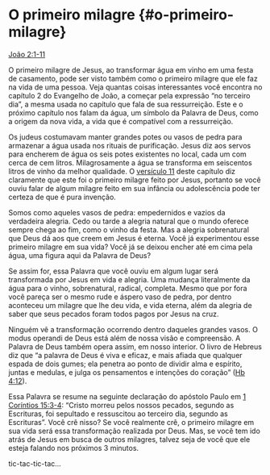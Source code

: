 # O primeiro milagre {#o-primeiro-milagre}

[João 2:1-11](http://bibliaonline.com.br/acf/jo/2/1-11)

O primeiro milagre de Jesus, ao transformar água em vinho em uma festa de casamento, pode ser visto também como o primeiro milagre que ele faz na vida de uma pessoa. Veja quantas coisas interessantes você encontra no capítulo 2 do Evangelho de João, a começar pela expressão “no terceiro dia”, a mesma usada no capítulo que fala de sua ressurreição. Este e o próximo capítulo nos falam da água, um símbolo da Palavra de Deus, como a origem da nova vida, a vida que é compatível com a ressurreição.

Os judeus costumavam manter grandes potes ou vasos de pedra para armazenar a água usada nos rituais de purificação. Jesus diz aos servos para encherem de água os seis potes existentes no local, cada um com cerca de cem litros. Milagrosamente a água se transforma em seiscentos litros de vinho da melhor qualidade. O [versículo 11](http://bibliaonline.com.br/acf/jo/2/11) deste capítulo diz claramente que este foi o primeiro milagre feito por Jesus, portanto se você ouviu falar de algum milagre feito em sua infância ou adolescência pode ter certeza de que é pura invenção.

Somos como aqueles vasos de pedra: empedernidos e vazios da verdadeira alegria. Cedo ou tarde a alegria natural que o mundo oferece sempre chega ao fim, como o vinho da festa. Mas a alegria sobrenatural que Deus dá aos que creem em Jesus é eterna. Você já experimentou esse primeiro milagre em sua vida? Você já se deixou encher até em cima pela água, uma figura aqui da Palavra de Deus?

Se assim for, essa Palavra que você ouviu em algum lugar será transformada por Jesus em vida e alegria. Uma mudança literalmente da água para o vinho, sobrenatural, radical, completa. Mesmo que por fora você pareça ser o mesmo rude e áspero vaso de pedra, por dentro aconteceu um milagre que lhe deu vida, e vida eterna, além da alegria de saber que seus pecados foram todos pagos por Jesus na cruz.

Ninguém vê a transformação ocorrendo dentro daqueles grandes vasos. O modus operandi de Deus está além de nossa visão e compreensão. A Palavra de Deus também opera assim, em nosso interior. O livro de Hebreus diz que “a palavra de Deus é viva e eficaz, e mais afiada que qualquer espada de dois gumes; ela penetra ao ponto de dividir alma e espírito, juntas e medulas, e julga os pensamentos e intenções do coração” ([Hb 4:12](http://bibliaonline.com.br/acf/hb/4/12)).

Essa Palavra se resume na seguinte declaração do apóstolo Paulo em [1 Coríntios 15:3-4](http://bibliaonline.com.br/acf/1co/15/3-4): “Cristo morreu pelos nossos pecados, segundo as Escrituras, foi sepultado e ressuscitou ao terceiro dia, segundo as Escrituras”. Você crê nisso? Se você realmente crê, o primeiro milagre em sua vida será essa transformação realizada por Deus. Mas, se você tem ido atrás de Jesus em busca de outros milagres, talvez seja de você que ele esteja falando nos próximos 3 minutos.

tic-tac-tic-tac...